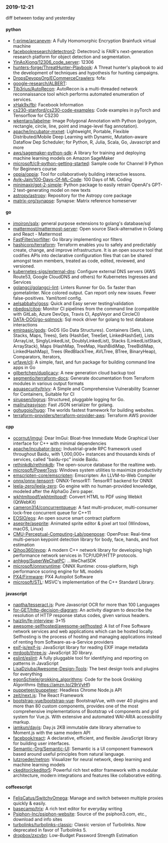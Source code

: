 ### 2019-12-21
diff between today and yesterday

#### python
* [f-prime/arcanevm](https://github.com/f-prime/arcanevm): A Fully Homomorphic Encryption Brainfuck virtual machine
* [facebookresearch/detectron2](https://github.com/facebookresearch/detectron2): Detectron2 is FAIR's next-generation research platform for object detection and segmentation.
* [YinAoXiong/12306_code_server](https://github.com/YinAoXiong/12306_code_server): 12306
* [hunters-forge/ThreatHunter-Playbook](https://github.com/hunters-forge/ThreatHunter-Playbook): A Threat hunter's playbook to aid the development of techniques and hypothesis for hunting campaigns.
* [DropsDevopsOrg/ECommerceCrawlers](https://github.com/DropsDevopsOrg/ECommerceCrawlers): fofa:
* [google-research/ALBERT](https://github.com/google-research/ALBERT): 
* [Tib3rius/AutoRecon](https://github.com/Tib3rius/AutoRecon): AutoRecon is a multi-threaded network reconnaissance tool which performs automated enumeration of services.
* [xHak9x/fbi](https://github.com/xHak9x/fbi): Facebook Information
* [cs230-stanford/cs230-code-examples](https://github.com/cs230-stanford/cs230-code-examples): Code examples in pyTorch and Tensorflow for CS230
* [wkentaro/labelme](https://github.com/wkentaro/labelme): Image Polygonal Annotation with Python (polygon, rectangle, circle, line, point and image-level flag annotation).
* [apache/incubator-mxnet](https://github.com/apache/incubator-mxnet): Lightweight, Portable, Flexible Distributed/Mobile Deep Learning with Dynamic, Mutation-aware Dataflow Dep Scheduler; for Python, R, Julia, Scala, Go, Javascript and more
* [aws/sagemaker-python-sdk](https://github.com/aws/sagemaker-python-sdk): A library for training and deploying machine learning models on Amazon SageMaker
* [microsoft/c9-python-getting-started](https://github.com/microsoft/c9-python-getting-started): Sample code for Channel 9 Python for Beginners course
* [oppia/oppia](https://github.com/oppia/oppia): Tool for collaboratively building interactive lessons.
* [Avik-Jain/100-Days-Of-ML-Code](https://github.com/Avik-Jain/100-Days-Of-ML-Code): 100 Days of ML Coding
* [minimaxir/gpt-2-simple](https://github.com/minimaxir/gpt-2-simple): Python package to easily retrain OpenAI's GPT-2 text-generating model on new texts
* [astropy/astropy](https://github.com/astropy/astropy): Repository for the Astropy core package
* [matrix-org/synapse](https://github.com/matrix-org/synapse): Synapse: Matrix reference homeserver

#### go
* [jmoiron/sqlx](https://github.com/jmoiron/sqlx): general purpose extensions to golang's database/sql
* [mattermost/mattermost-server](https://github.com/mattermost/mattermost-server): Open source Slack-alternative in Golang and React - Mattermost
* [FastFilter/xorfilter](https://github.com/FastFilter/xorfilter): Go library implementing xor filters
* [hashicorp/terraform](https://github.com/hashicorp/terraform): Terraform enables you to safely and predictably create, change, and improve infrastructure. It is an open source tool that codifies APIs into declarative configuration files that can be shared amongst team members, treated as code, edited, reviewed, and versioned.
* [kubernetes-sigs/external-dns](https://github.com/kubernetes-sigs/external-dns): Configure external DNS servers (AWS Route53, Google CloudDNS and others) for Kubernetes Ingresses and Services
* [golangci/golangci-lint](https://github.com/golangci/golangci-lint): Linters Runner for Go. 5x faster than gometalinter. Nice colored output. Can report only new issues. Fewer false-positives. Yaml/toml config.
* [aelsabbahy/goss](https://github.com/aelsabbahy/goss): Quick and Easy server testing/validation
* [nbedos/citop](https://github.com/nbedos/citop): Monitor CI pipelines from the command line (compatible with GitLab, Azure DevOps, Travis CI, AppVeyor and CircleCI)
* [DATA-DOG/go-sqlmock](https://github.com/DATA-DOG/go-sqlmock): Sql mock driver for golang to test database interactions
* [emirpasic/gods](https://github.com/emirpasic/gods): GoDS (Go Data Structures). Containers (Sets, Lists, Stacks, Maps, Trees), Sets (HashSet, TreeSet, LinkedHashSet), Lists (ArrayList, SinglyLinkedList, DoublyLinkedList), Stacks (LinkedListStack, ArrayStack), Maps (HashMap, TreeMap, HashBidiMap, TreeBidiMap, LinkedHashMap), Trees (RedBlackTree, AVLTree, BTree, BinaryHeap), Comparators, Iterators, 
* [urfave/cli](https://github.com/urfave/cli): A simple, fast, and fun package for building command line apps in Go
* [gilbertchen/duplicacy](https://github.com/gilbertchen/duplicacy): A new generation cloud backup tool
* [segmentio/terraform-docs](https://github.com/segmentio/terraform-docs): Generate documentation from Terraform modules in various output formats
* [aquasecurity/trivy](https://github.com/aquasecurity/trivy): A Simple and Comprehensive Vulnerability Scanner for Containers, Suitable for CI
* [sirupsen/logrus](https://github.com/sirupsen/logrus): Structured, pluggable logging for Go.
* [mailru/easyjson](https://github.com/mailru/easyjson): Fast JSON serializer for golang.
* [gohugoio/hugo](https://github.com/gohugoio/hugo): The worlds fastest framework for building websites.
* [terraform-providers/terraform-provider-aws](https://github.com/terraform-providers/terraform-provider-aws): Terraform AWS provider

#### cpp
* [ocornut/imgui](https://github.com/ocornut/imgui): Dear ImGui: Bloat-free Immediate Mode Graphical User interface for C++ with minimal dependencies
* [apache/incubator-brpc](https://github.com/apache/incubator-brpc): Industrial-grade RPC framework used throughout Baidu, with 1,000,000+ instances and thousands kinds of services, called "baidu-rpc" inside Baidu.
* [rethinkdb/rethinkdb](https://github.com/rethinkdb/rethinkdb): The open-source database for the realtime web.
* [microsoft/PowerToys](https://github.com/microsoft/PowerToys): Windows system utilities to maximize productivity
* [emscripten-core/emscripten](https://github.com/emscripten-core/emscripten): Emscripten: An LLVM-to-Web Compiler
* [onnx/onnx-tensorrt](https://github.com/onnx/onnx-tensorrt): ONNX-TensorRT: TensorRT backend for ONNX
* [leela-zero/leela-zero](https://github.com/leela-zero/leela-zero): Go engine with no human-provided knowledge, modeled after the AlphaGo Zero paper.
* [wkhtmltopdf/wkhtmltopdf](https://github.com/wkhtmltopdf/wkhtmltopdf): Convert HTML to PDF using Webkit (QtWebKit)
* [cameron314/concurrentqueue](https://github.com/cameron314/concurrentqueue): A fast multi-producer, multi-consumer lock-free concurrent queue for C++11
* [EOSIO/eos](https://github.com/EOSIO/eos): An open source smart contract platform
* [aseprite/aseprite](https://github.com/aseprite/aseprite): Animated sprite editor & pixel art tool (Windows, macOS, Linux)
* [CMU-Perceptual-Computing-Lab/openpose](https://github.com/CMU-Perceptual-Computing-Lab/openpose): OpenPose: Real-time multi-person keypoint detection library for body, face, hands, and foot estimation
* [Qihoo360/evpp](https://github.com/Qihoo360/evpp): A modern C++ network library for developing high performance network services in TCP/UDP/HTTP protocols.
* [anhkgg/SuperWeChatPC](https://github.com/anhkgg/SuperWeChatPC): ...WeChatSDK
* [microsoft/onnxruntime](https://github.com/microsoft/onnxruntime): ONNX Runtime: cross-platform, high performance scoring engine for ML models
* [PX4/Firmware](https://github.com/PX4/Firmware): PX4 Autopilot Software
* [microsoft/STL](https://github.com/microsoft/STL): MSVC's implementation of the C++ Standard Library.

#### javascript
* [naptha/tesseract.js](https://github.com/naptha/tesseract.js): Pure Javascript OCR for more than 100 Languages 
* [for-GET/http-decision-diagram](https://github.com/for-GET/http-decision-diagram): An activity diagram to describe the resolution of HTTP response status codes, given various headers.
* [haizlin/fe-interview](https://github.com/haizlin/fe-interview):  3+15
* [awesome-selfhosted/awesome-selfhosted](https://github.com/awesome-selfhosted/awesome-selfhosted): A list of Free Software network services and web applications which can be hosted locally. Selfhosting is the process of hosting and managing applications instead of renting from Software-as-a-Service providers
* [exif-js/exif-js](https://github.com/exif-js/exif-js): JavaScript library for reading EXIF image metadata
* [mrdoob/three.js](https://github.com/mrdoob/three.js): JavaScript 3D library.
* [eslint/eslint](https://github.com/eslint/eslint): A fully pluggable tool for identifying and reporting on patterns in JavaScript
* [LisaDziuba/Awesome-Design-Tools](https://github.com/LisaDziuba/Awesome-Design-Tools): The best design tools and plugins for everything 
* [egonSchiele/grokking_algorithms](https://github.com/egonSchiele/grokking_algorithms): Code for the book Grokking Algorithms (https://amzn.to/29rVyHf)
* [puppeteer/puppeteer](https://github.com/puppeteer/puppeteer): Headless Chrome Node.js API
* [zeit/next.js](https://github.com/zeit/next.js): The React Framework
* [bootstrap-vue/bootstrap-vue](https://github.com/bootstrap-vue/bootstrap-vue): BootstrapVue, with over 40 plugins and more than 80 custom components, provides one of the most comprehensive implementations of Bootstrap v4 components and grid system for Vue.js. With extensive and automated WAI-ARIA accessibility markup.
* [iamkun/dayjs](https://github.com/iamkun/dayjs):  Day.js 2KB immutable date library alternative to Moment.js with the same modern API
* [facebook/react](https://github.com/facebook/react): A declarative, efficient, and flexible JavaScript library for building user interfaces.
* [Semantic-Org/Semantic-UI](https://github.com/Semantic-Org/Semantic-UI): Semantic is a UI component framework based around useful principles from natural language.
* [lutzroeder/netron](https://github.com/lutzroeder/netron): Visualizer for neural network, deep learning and machine learning models
* [ckeditor/ckeditor5](https://github.com/ckeditor/ckeditor5): Powerful rich text editor framework with a modular architecture, modern integrations and features like collaborative editing.

#### coffeescript
* [FelisCatus/SwitchyOmega](https://github.com/FelisCatus/SwitchyOmega): Manage and switch between multiple proxies quickly & easily.
* [basecamp/trix](https://github.com/basecamp/trix): A rich text editor for everyday writing
* [Psiphon-Inc/psiphon-website](https://github.com/Psiphon-Inc/psiphon-website): Source of the psiphon3.com, etc., download and info sites
* [turbolinks/turbolinks-classic](https://github.com/turbolinks/turbolinks-classic): Classic version of Turbolinks. Now deprecated in favor of Turbolinks 5.
* [dropbox/zxcvbn](https://github.com/dropbox/zxcvbn): Low-Budget Password Strength Estimation
